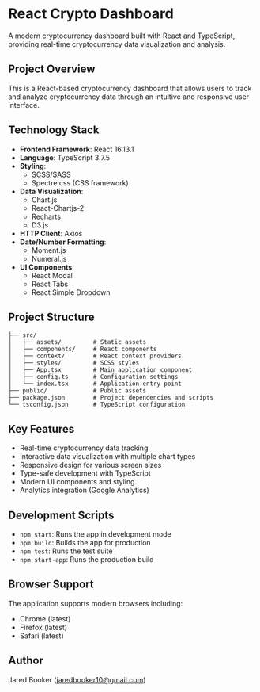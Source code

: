 # React Crypto Dashboard

A modern cryptocurrency dashboard built with React and TypeScript, providing real-time cryptocurrency data visualization and analysis.

## Project Overview

This is a React-based cryptocurrency dashboard that allows users to track and analyze cryptocurrency data through an intuitive and responsive user interface.

## Technology Stack

- **Frontend Framework**: React 16.13.1
- **Language**: TypeScript 3.7.5
- **Styling**: 
  - SCSS/SASS
  - Spectre.css (CSS framework)
- **Data Visualization**:
  - Chart.js
  - React-Chartjs-2
  - Recharts
  - D3.js
- **HTTP Client**: Axios
- **Date/Number Formatting**:
  - Moment.js
  - Numeral.js
- **UI Components**:
  - React Modal
  - React Tabs
  - React Simple Dropdown

## Project Structure

```
├── src/
│   ├── assets/         # Static assets
│   ├── components/     # React components
│   ├── context/        # React context providers
│   ├── styles/         # SCSS styles
│   ├── App.tsx         # Main application component
│   ├── config.ts       # Configuration settings
│   └── index.tsx       # Application entry point
├── public/             # Public assets
├── package.json        # Project dependencies and scripts
└── tsconfig.json       # TypeScript configuration
```

## Key Features

- Real-time cryptocurrency data tracking
- Interactive data visualization with multiple chart types
- Responsive design for various screen sizes
- Type-safe development with TypeScript
- Modern UI components and styling
- Analytics integration (Google Analytics)

## Development Scripts

- `npm start`: Runs the app in development mode
- `npm build`: Builds the app for production
- `npm test`: Runs the test suite
- `npm start-app`: Runs the production build

## Browser Support

The application supports modern browsers including:
- Chrome (latest)
- Firefox (latest)
- Safari (latest)

## Author

Jared Booker (jaredbooker10@gmail.com) 